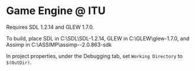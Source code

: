 Game Engine @ ITU
=================

Requires SDL 1.2.14 and GLEW 1.7.0.

To build, place SDL in C:\SDL\SDL-1.2.14, GLEW in C:\GLEW\glew-1.7.0, and Assimp in C:\ASSIMP\assimp--2.0.863-sdk

In project properties, under the Debugging tab, set `Working Directory` to `$(OutDir)`.


